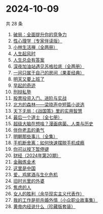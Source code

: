 # 2024-10-09

共 28 条

<!-- BEGIN WEREAD -->
<!-- 最后更新时间 2024-10-09 07:15:07 +0800 -->
1. [破局：全面提升你的竞争力](https://weread.qq.com/web/bookDetail/cc232360813ab6b16g0106b0)
1. [性心理学（专家伴读版）](https://weread.qq.com/web/bookDetail/2f532690813ab873cg016b4b)
1. [小林生活禅（全两册）](https://weread.qq.com/web/bookDetail/25d32400813ab705dg0163e9)
1. [人生起风时](https://weread.qq.com/web/bookDetail/9ac32fb0813ab93c6g016f4e)
1. [人生总会有答案](https://weread.qq.com/web/bookDetail/e1c32810813ab89bcg0125fc)
1. [深夜加油站遇见苏格拉底（全两册）](https://weread.qq.com/web/bookDetail/cb632370813ab9269g015e85)
1. [一间只属于自己的房间（果麦经典）](https://weread.qq.com/web/bookDetail/fdd327a07198e688fdd47f6)
1. [明天又要上班了](https://weread.qq.com/web/bookDetail/abe325c0813ab8167g011e37)
1. [早起的奇迹](https://weread.qq.com/web/bookDetail/e9c32220723bdc9ee9ca9c7)
1. [刑辩私塾](https://weread.qq.com/web/bookDetail/f0232330727da25df025d59)
1. [股票投资入门、进阶与实战](https://weread.qq.com/web/bookDetail/b2432a80813ab6ea6g018b18)
1. [北方的森林——梁晓声中短篇小说选](https://weread.qq.com/web/bookDetail/41d32060813ab9377g019731)
1. [天下无局：《战国策》里的实用智慧](https://weread.qq.com/web/bookDetail/50c32940813ab92b4g0171a0)
1. [最后一个道士（全七册）](https://weread.qq.com/web/bookDetail/1b1320507223e1791b1f1d3)
1. [超级大脑在想啥？漫画病菌、人类与历史](https://weread.qq.com/web/bookDetail/f70322b07222a6d9f705cf0)
1. [伴你老去的勇气](https://weread.qq.com/web/bookDetail/93b32df0813ab93d3g018aa3)
1. [明朝那些事儿（全集）](https://weread.qq.com/web/bookDetail/a57325c05c8ed3a57224187)
1. [手机断舍离：如何快速摆脱手机成瘾](https://weread.qq.com/web/bookDetail/06e32a20813ab93b2g018a88)
1. [你可以按下暂停键](https://weread.qq.com/web/bookDetail/6bc321b0813ab93f9g0114d8)
1. [财经（2024年第20期）](https://weread.qq.com/web/bookDetail/393322e0813ab9419g017441)
1. [金融炼金术](https://weread.qq.com/web/bookDetail/b83329305e0d73b83076d07)
1. [这里是中国](https://weread.qq.com/web/bookDetail/084324d07193a89308476c4)
1. [爱，鸡尾酒与生化危机](https://weread.qq.com/web/bookDetail/71032a60813ab91feg018273)
1. [旧时光里的外婆](https://weread.qq.com/web/bookDetail/11b324c0813ab7b4ag0100b9)
1. [焦虑的人](https://weread.qq.com/web/bookDetail/5c432bf0726d70995c4f25f)
1. [女人的胜利（余华现实主义代表作）](https://weread.qq.com/web/bookDetail/50132dc0813ab937dg0158cf)
1. [我的工作是扼杀婚外情（小众职业故事集）](https://weread.qq.com/web/bookDetail/32e32f80813ab92c1g011d73)
1. [黄帝内经说什么（珍藏版套装）](https://weread.qq.com/web/bookDetail/68b329b07187b49a68b3c45)
<!-- END WEREAD -->